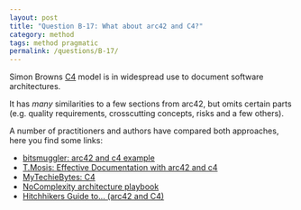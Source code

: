 ```yaml
---
layout: post
title: "Question B-17: What about arc42 and C4?"
category: method
tags: method pragmatic
permalink: /questions/B-17/
---
```


Simon Browns [C4](https://c4model.com/) model is in widespread use to document software architectures.  

It has _many_ similarities to a few sections from arc42, but omits certain parts (e.g. quality requirements, crosscutting concepts, risks and a few others).

A number of practitioners and authors have compared both approaches, here you find some links:

* [bitsmuggler: arc42 and c4 example](https://github.com/bitsmuggler/arc42-c4-software-architecture-documentation-example)
* [T.Mosis: Effective Documentation with arc42 and c4](https://www.linkedin.com/pulse/effective-architecture-documentation-arc42-c4-torsten-mosis)
* [MyTechieBytes: C4](https://www.mytechiebits.com/C4)
* [NoComplexity architecture playbook](https://nocomplexity.com/documents/arplaybook/software-architecture.html)
* [Hitchhikers Guide to... (arc42 and C4)](https://crashedmind.github.io/PlantUMLHitchhikersGuide/C4/c4.html)


